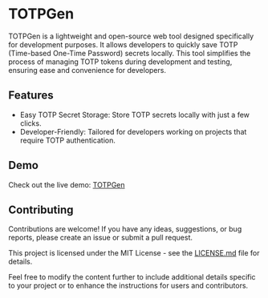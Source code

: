 # TOTPGen

TOTPGen is a lightweight and open-source web tool designed specifically for development purposes. It allows developers to quickly save TOTP (Time-based One-Time Password) secrets locally. This tool simplifies the process of managing TOTP tokens during development and testing, ensuring ease and convenience for developers.

## Features

- Easy TOTP Secret Storage: Store TOTP secrets locally with just a few clicks.
- Developer-Friendly: Tailored for developers working on projects that require TOTP authentication.

## Demo

Check out the live demo: [TOTPGen](https://totpgen.vercel.app/)

## Contributing

Contributions are welcome! If you have any ideas, suggestions, or bug reports, please create an issue or submit a pull request.

This project is licensed under the MIT License - see the [LICENSE.md](LICENSE.md) file for details.

Feel free to modify the content further to include additional details specific to your project or to enhance the instructions for users and contributors.
